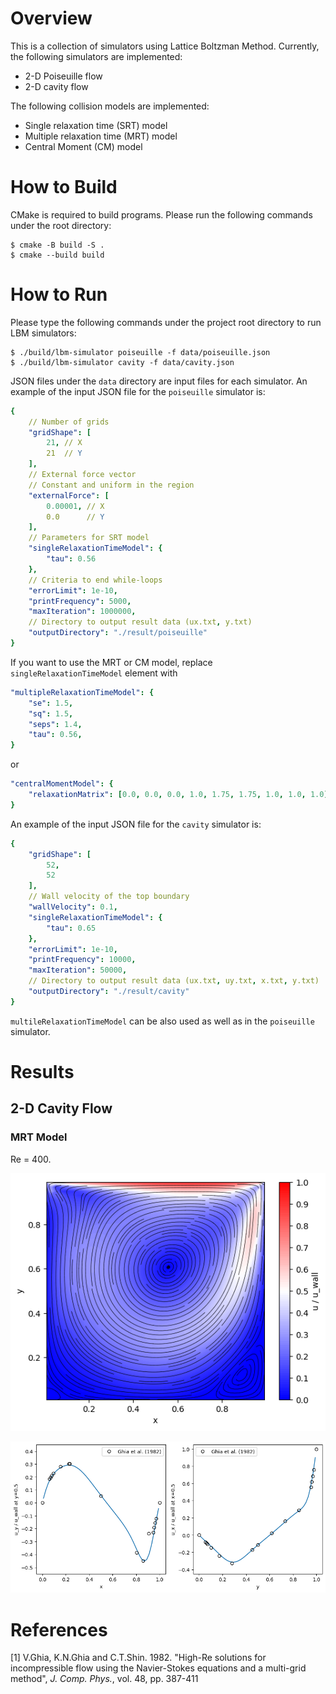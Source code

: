 # Overview

This is a collection of simulators using Lattice Boltzman Method. Currently, the following simulators are implemented:

- 2-D Poiseuille flow
- 2-D cavity flow

The following collision models are implemented:

- Single relaxation time (SRT) model
- Multiple relaxation time (MRT) model
- Central Moment (CM) model

# How to Build

CMake is required to build programs. Please run the following commands under the root directory:

```terminal
$ cmake -B build -S .
$ cmake --build build
```

# How to Run

Please type the following commands under the project root directory to run LBM simulators:

```terminal
$ ./build/lbm-simulator poiseuille -f data/poiseuille.json
$ ./build/lbm-simulator cavity -f data/cavity.json
```

JSON files under the `data` directory are input files for each simulator.
An example of the input JSON file for the `poiseuille` simulator is:

```yaml
{
    // Number of grids
    "gridShape": [
        21, // X
        21  // Y
    ],
    // External force vector
    // Constant and uniform in the region
    "externalForce": [
        0.00001, // X
        0.0      // Y
    ],
    // Parameters for SRT model
    "singleRelaxationTimeModel": {
        "tau": 0.56
    },
    // Criteria to end while-loops
    "errorLimit": 1e-10,
    "printFrequency": 5000,
    "maxIteration": 1000000,
    // Directory to output result data (ux.txt, y.txt)
    "outputDirectory": "./result/poiseuille"
}
```

If you want to use the MRT or CM model, replace `singleRelaxationTimeModel` element with

```yaml
"multipleRelaxationTimeModel": {
    "se": 1.5,
    "sq": 1.5,
    "seps": 1.4,
    "tau": 0.56,
}
```

or

```yaml
"centralMomentModel": {
    "relaxationMatrix": [0.0, 0.0, 0.0, 1.0, 1.75, 1.75, 1.0, 1.0, 1.0]
}
```

An example of the input JSON file for the `cavity` simulator is:

```yaml
{
    "gridShape": [
        52,
        52
    ],
    // Wall velocity of the top boundary
    "wallVelocity": 0.1,
    "singleRelaxationTimeModel": {
        "tau": 0.65
    },
    "errorLimit": 1e-10,
    "printFrequency": 10000,
    "maxIteration": 50000,
    // Directory to output result data (ux.txt, uy.txt, x.txt, y.txt)
    "outputDirectory": "./result/cavity"
}
```

`multileRelaxationTimeModel` can be also used as well as in the `poiseuille` simulator.

# Results

## 2-D Cavity Flow

### MRT Model

Re = 400.

![velocityMap](./fig/cavity_mrt_velocity_cmap.png)

![uxuy](./fig/cavity_mrt_ux_uy.png)


# References

[1] V.Ghia, K.N.Ghia and C.T.Shin. 1982. "High-Re solutions for incompressible flow using the Navier-Stokes equations and a multi-grid method", _J. Comp. Phys._, vol. 48, pp. 387-411


